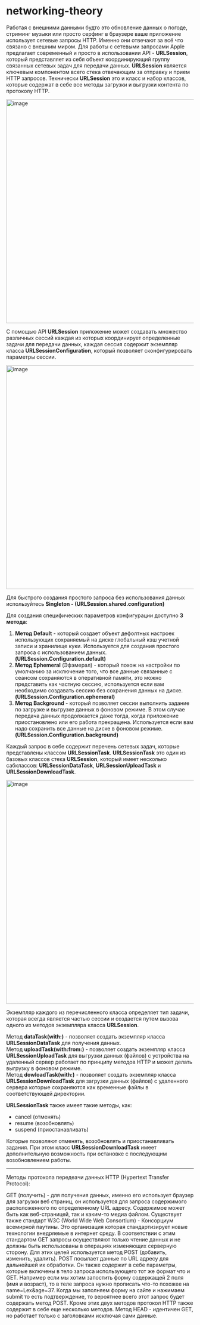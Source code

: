 # networking-theory

Работая с внешними данными будто это обновление данных о погоде, стриминг музыки или просто серфинг в браузере ваше приложение использует сетевые запросы HTTP. Именно они отвечают за всё что связано с внешним миром. Для работы с сетевыми запросами Apple предлагает современный и просто в использовании API - **URLSession**, который представляет из себя объект координирующий группу связанных сетевых задач для передачи данных. **URLSession** является ключевым компонентом всего стека отвечающим за отправку и прием HTTP запросов. Технически **URLSession** это и класс и набор классов, которые содержат в себе все методы загрузки и выгрузки контента по протоколу HTTP. 

<img width="600" alt="image" src="https://user-images.githubusercontent.com/55939234/167616856-e5db1717-d5b4-418a-a672-9c99fd64f182.png">


С помощью API **URLSession** приложение может создавать множество различных сессий каждая из которых координирует определенные задачи для передачи данных, каждая сессия содержит экземпляр класса **URLSessionConfiguration**, который позволяет сконфигурировать параметры сессии. 

<img width="600" alt="image" src="https://user-images.githubusercontent.com/55939234/167617238-e9e6b896-986e-43b0-985f-82a33e9dde7a.png">

Для быстрого создания простого запроса без использования данных используйтесь **Singleton - (URLSession.shared.configuration)**

Для создания специфических параметров конфигурации доступно **3 метода**: 
1. **Метод Default** - который создает объект дефолтных настроек использующих сохраняемый на диске глобальный кэш учетной записи и хранилище куки. Используется для создания простого запроса с использованием данных. **(URLSession.Configuration.default)** <br>
2. **Метод Ephemeral** (Эфэмерал) - который похож на настройки по умолчанию за исключение того, что все данные связанные с сеансом сохраняются в оперативной памяти, это можно представить как частную сессию, используется если вам необходимо создавать сессию без сохранения данных на диске. **(URLSession.Configuration.ephemeral)**<br>
3. **Метод Background** - который позволяет сессии выполнить задание по загрузке и выгрузке данных в фоновом режиме. В этом случае передача данных продолжается даже тогда, когда приложение приостановлено или его работа прекращена. Используется если вам надо сохранить все данные на диске в фоновом режиме. **(URLSession.Configuration.background)**

Каждый запрос в себе содержит перечень сетевых задач, которые представлены классом **URLSessionTask**. **URLSessionTask** это один из базовых классов стека **URLSession**, который имеет несколько сабклассов: **URLSessionDataTask**, **URLSessionUploadTask** и **URLSessionDownloadTask**.

<img width="600" alt="image" src="https://user-images.githubusercontent.com/55939234/167622288-f10de5c3-bd96-4edd-95e4-e4f6bf5ff0e4.png">

Экземпляр каждого из перечисленного класса определяет тип задачи, которая всегда является частью сессии и создается путем вызова одного из методов экземпляра класса **URLSession**. 

Метод **dataTask(with:)** - позволяет создать экземпляр класса **URLSessionDataTask** для получения данных. <br>
Метод **uploadTask(with:from:)** - позволяет создать экземпляр класса **URLSessionUploadTask** для выгрузки данных (файлов) с устройства на удаленный сервер работает по принципу методов HTTP и может делать выгрузку в фоновом режиме. <br>
Метод **dowloadTask(with:)** - позволяет создать экземпляр класса **URLSessionDownloadTask** для загрузки данных (файлов) с удаленного сервера которые сохраняются как временные файлы в соответствующей директории. 

**URLSessionTask** также имеет такие методы, как:
- cancel (отменять)
- resume (возобновлять)
- suspend (приостанавливать)

Которые позволяют отменять, возобновлять и приостанавливать задания. При этом класс **URLSessionDownloadTask** имеет дополнительную возможность при остановке с последующим возобновлением работы.

---------------------------------------------------------------------------------------------------------------------------
Методы протокола передеачи данных HTTP (Hypertext Transfer Protocol):

GET (получить) - для получения данных, именно его использует браузер для загрузки веб страниц, он используется для запроса содержимого расположенного по определенному URL адресу. Содержимое может быть как веб-страницей, так и каким-то медиа файлом. Существует также стандарт W3C (World Wide Web Consortium) - Консорциум всемирной паутины. Это организация которая стандартизирует новые технологии внедряемые в интернет среду. В соответствии с этим стандартом GET запросы осуществляют только чтение данных и не должны быть использованы в операциях изменяющих серверную сторону. Для этих целей используется метод POST (добавить, изменить, удалить). POST посылает данные по URL адресу для дальнейшей их обработки. Он также содержит в себе параметры, которые включены в тело запроса использующего тот же формат что и GET. Например если мы хотим запостить форму содержащей 2 поля (имя и возраст), то в теле запроса нужно прописать что-то похожее на name=Lex&age=37. Когда мы заполняем форму на сайте и нажимаем submit то есть подтверждение, то вероятнее всего этот запрос будет содержать метод POST. Кроме этих двух методов протокол HTTP также содержит в себе еще несколько методов. Метод HEAD - идентичен GET, но работает только с заголовками исключая сами данные.
